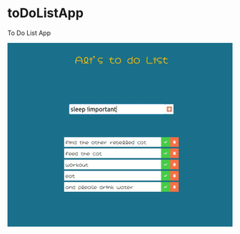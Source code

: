 # toDoListApp

To Do List App

<img src="https://github.com/AliAbukahil/toDoListApp/blob/main/src/img/ezgif.com-gif-maker.gif" alt="Gif">
